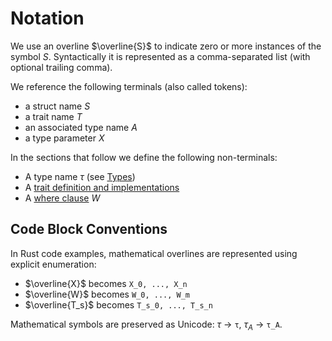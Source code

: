 # Notation

We use an overline $\overline{S}$ to indicate zero or more instances of the symbol $S$.
Syntactically it is represented as a comma-separated list (with optional trailing comma).

We reference the following terminals (also called tokens):

- a struct name $S$
- a trait name $T$
- an associated type name $A$
- a type parameter $X$

In the sections that follow we define the following non-terminals:

- A type name $\tau$ (see [Types](./types.md))
- A [trait definition and implementations](./traits-and-impls.md)
- A [where clause](./where-clauses.md) $W$

## Code Block Conventions

In Rust code examples, mathematical overlines are represented using explicit enumeration:
- $\overline{X}$ becomes `X_0, ..., X_n`
- $\overline{W}$ becomes `W_0, ..., W_m`
- $\overline{T_s}$ becomes `T_s_0, ..., T_s_n`

Mathematical symbols are preserved as Unicode: $\tau$ → `τ`, $\tau_A$ → `τ_A`.
